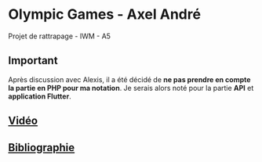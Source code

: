 # Olympic Games - Axel André

Projet de rattrapage - IWM - A5

## Important
Après discussion avec Alexis, il a été décidé de **ne pas prendre en compte la partie en PHP pour ma notation**. Je serais alors noté pour la partie **API** et **application Flutter**.


## [Vidéo](https://streamable.com/jjn83m)

## [Bibliographie](https://www.notion.so/andreaxel/Bibliographie-Axel-Andr-eb7ad757ee6c4b0da7a3f01c892c6f9d) 
